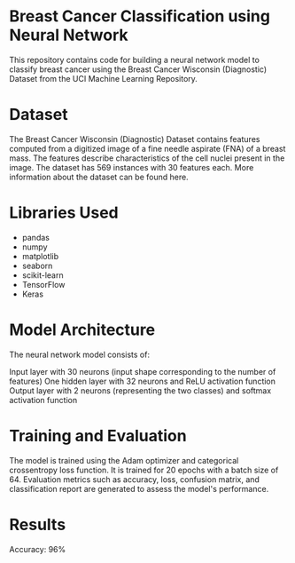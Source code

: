# Breast Cancer Classification using Neural Network
This repository contains code for building a neural network model to classify breast cancer using the Breast Cancer Wisconsin (Diagnostic) Dataset from the UCI Machine Learning Repository.

# Dataset
The Breast Cancer Wisconsin (Diagnostic) Dataset contains features computed from a digitized image of a fine needle aspirate (FNA) of a breast mass. The features describe characteristics of the cell nuclei present in the image. The dataset has 569 instances with 30 features each. More information about the dataset can be found here.

# Libraries Used
 * pandas
 * numpy
 * matplotlib
 * seaborn
 * scikit-learn
 * TensorFlow
 * Keras

# Model Architecture
The neural network model consists of:

Input layer with 30 neurons (input shape corresponding to the number of features)
One hidden layer with 32 neurons and ReLU activation function
Output layer with 2 neurons (representing the two classes) and softmax activation function

# Training and Evaluation
The model is trained using the Adam optimizer and categorical crossentropy loss function. It is trained for 20 epochs with a batch size of 64. Evaluation metrics such as accuracy, loss, confusion matrix, and classification report are generated to assess the model's performance.

# Results
Accuracy: 96%
